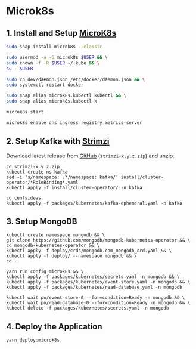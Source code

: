 # Microk8s

## 1. Install and Setup [MicroK8s](https://microk8s.io)

```bash
sudo snap install microk8s --classic

sudo usermod -a -G microk8s $USER && \
sudo chown -f -R $USER ~/.kube && \
su - $USER

sudo cp dev/daemon.json /etc/docker/daemon.json && \
sudo systemctl restart docker

sudo snap alias microk8s.kubectl kubectl && \
sudo snap alias microk8s.kubectl k

microk8s start

microk8s enable dns ingress registry metrics-server
```

## 2. Setup Kafka with [Strimzi][0]

Download latest release from [GitHub][1] (`strimzi-x.y.z.zip`) and unzip.

```
cd strimzi-x.y.z.zip
kubectl create ns kafka
sed -i 's/namespace: .*/namespace: kafka/' install/cluster-operator/*RoleBinding*.yaml
kubectl apply -f install/cluster-operator/ -n kafka

cd centsideas
kubectl apply -f packages/kubernetes/kafka-ephemeral.yaml -n kafka
```

## 3. Setup MongoDB

```
kubectl create namespace mongodb && \
git clone https://github.com/mongodb/mongodb-kubernetes-operator && \
cd mongodb-kubernetes-operator && \
kubectl apply -f deploy/crds/mongodb.com_mongodb_crd.yaml && \
kubectl apply -f deploy/ --namespace mongodb && \
cd ..

yarn run config microk8s && \
kubectl apply -f packages/kubernetes/secrets.yaml -n mongodb && \
kubectl apply -f packages/kubernetes/event-store.yaml -n mongodb && \
kubectl apply -f packages/kubernetes/read-database.yaml -n mongodb

kubectl wait po/event-store-0 --for=condition=Ready -n mongodb && \
kubectl wait po/read-database-0 --for=condition=Ready -n mongodb && \
kubectl delete -f packages/kubernetes/secrets.yaml -n mongodb
```

## 4. Deploy the Application

```bash
yarn deploy:microk8s
```

[0]: https://strimzi.io/docs/operators/master/quickstart.html#ref-install-prerequisites-str
[1]: https://github.com/strimzi/strimzi-kafka-operator/releases
